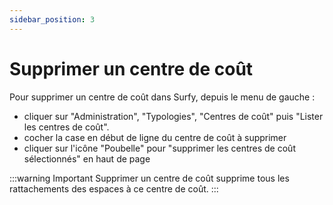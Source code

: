 ```yaml
---
sidebar_position: 3
---
```

# Supprimer un centre de coût

Pour supprimer un centre de coût dans Surfy, depuis le menu de gauche :

-   cliquer sur "Administration", "Typologies", "Centres de coût" puis "Lister les centres de coût".
-   cocher la case en début de ligne du centre de coût à supprimer
-   cliquer sur l'icône "Poubelle" pour "supprimer les centres de coût sélectionnés" en haut de page

:::warning Important
Supprimer un centre de coût supprime tous les rattachements des espaces à ce centre de coût.
:::